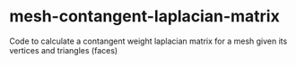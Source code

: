 # mesh-contangent-laplacian-matrix
Code to calculate a contangent weight laplacian matrix for a mesh given its vertices and triangles (faces)
